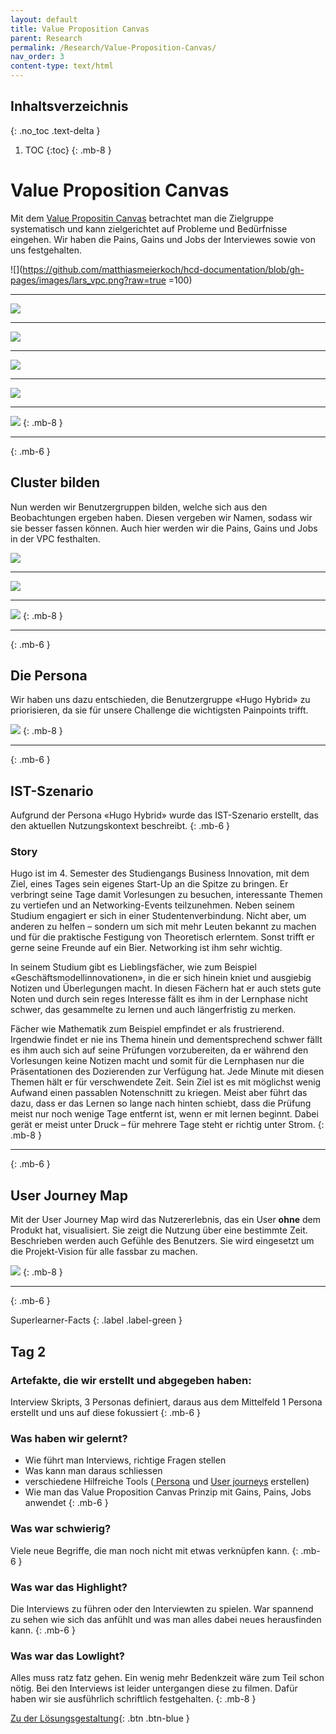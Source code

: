 ```yaml
---
layout: default
title: Value Proposition Canvas
parent: Research
permalink: /Research/Value-Proposition-Canvas/
nav_order: 3
content-type: text/html
---
```


## Inhaltsverzeichnis
{: .no_toc .text-delta }

1. TOC
{:toc}
{: .mb-8 }



# Value Proposition Canvas  
Mit dem [Value Propositin Canvas](https://ut11.net/de/blog/der-value-proposition-canvas/) betrachtet man die Zielgruppe systematisch und kann zielgerichtet auf Probleme und Bedürfnisse eingehen. Wir haben die Pains, Gains und Jobs der Interviewes sowie von uns festgehalten.


![](https://github.com/matthiasmeierkoch/hcd-documentation/blob/gh-pages/images/lars_vpc.png?raw=true =100)

---

![](https://github.com/matthiasmeierkoch/hcd-documentation/blob/gh-pages/images/marius_vpc.png?raw=true)

---

![](https://github.com/matthiasmeierkoch/hcd-documentation/blob/gh-pages/images/marc_vpc.png?raw=true)

---

![](https://github.com/matthiasmeierkoch/hcd-documentation/blob/gh-pages/images/matthias_vpc.png?raw=true)

---

![](https://github.com/matthiasmeierkoch/hcd-documentation/blob/gh-pages/images/pascale_vpc.png?raw=true)

---

![](https://github.com/matthiasmeierkoch/hcd-documentation/blob/gh-pages/images/nicole_vpc.png?raw=true)
{: .mb-8 }

---
{: .mb-6 }


## Cluster bilden
Nun werden wir Benutzergruppen bilden, welche sich aus den Beobachtungen ergeben haben. Diesen vergeben wir Namen, sodass wir sie besser fassen können. Auch hier werden wir die Pains, Gains und Jobs in der VPC festhalten.

![](https://github.com/matthiasmeierkoch/hcd-documentation/blob/gh-pages/images/peterpressure_vpc.png?raw=true)

---

![](https://github.com/matthiasmeierkoch/hcd-documentation/blob/gh-pages/images/fionafleissih_vpc.png?raw=true)

---

![](https://github.com/matthiasmeierkoch/hcd-documentation/blob/gh-pages/images/hugohybrid_vpc.png?raw=true)
{: .mb-8 }

---
{: .mb-6 }

## Die Persona
Wir haben uns dazu entschieden, die Benutzergruppe «Hugo Hybrid» zu priorisieren, da sie für unsere Challenge die wichtigsten Painpoints trifft.

![](https://github.com/matthiasmeierkoch/hcd-documentation/blob/gh-pages/images/hugo_hybrid_kurzbio.png?raw=true)
{: .mb-8 }

---
{: .mb-6 }

## IST-Szenario
Aufgrund der Persona «Hugo Hybrid» wurde das IST-Szenario erstellt, das den aktuellen Nutzungskontext beschreibt.
{: .mb-6 }

### Story
Hugo ist im 4. Semester des Studiengangs Business Innovation, mit dem Ziel, eines Tages sein eigenes Start-Up an die Spitze zu bringen. Er verbringt seine Tage damit Vorlesungen zu besuchen, interessante Themen zu vertiefen und an Networking-Events teilzunehmen. Neben seinem Studium engagiert er sich in einer Studentenverbindung. Nicht aber, um anderen zu helfen – sondern um sich mit mehr Leuten bekannt zu machen und für die praktische Festigung von Theoretisch erlerntem. Sonst trifft er gerne seine Freunde auf ein Bier. Networking ist ihm sehr wichtig.

In seinem Studium gibt es Lieblingsfächer, wie zum Beispiel «Geschäftsmodellinnovationen», in die er sich hinein kniet und ausgiebig Notizen und Überlegungen macht. In diesen Fächern hat er auch stets gute Noten und durch sein reges Interesse fällt es ihm in der Lernphase nicht schwer, das gesammelte zu lernen und auch längerfristig zu merken.

Fächer wie Mathematik zum Beispiel empfindet er als frustrierend. Irgendwie findet er nie ins Thema hinein und dementsprechend schwer fällt es ihm auch sich auf seine Prüfungen vorzubereiten, da er während den Vorlesungen keine Notizen macht und somit für die Lernphasen nur die Präsentationen des Dozierenden zur Verfügung hat. Jede Minute mit diesen Themen hält er für verschwendete Zeit. Sein Ziel ist es mit möglichst wenig Aufwand einen passablen Notenschnitt zu kriegen. Meist aber führt das dazu, dass er das Lernen so lange nach hinten schiebt, dass die Prüfung meist nur noch wenige Tage entfernt ist, wenn er mit lernen beginnt. Dabei gerät er meist unter Druck – für mehrere Tage steht er richtig unter Strom.
{: .mb-8 }

---
{: .mb-6 }

## User Journey Map
Mit der User Journey Map wird das Nutzererlebnis, das ein User **ohne** dem Produkt hat, visualisiert. Sie zeigt die Nutzung über eine bestimmte Zeit. Beschrieben werden auch Gefühle des Benutzers. Sie wird eingesetzt um die Projekt-Vision für alle fassbar zu machen.

![](https://github.com/matthiasmeierkoch/hcd-documentation/blob/gh-pages/images/userjourney.png?raw=true)
{: .mb-8 }

---
{: .mb-6 }

Superlearner-Facts 
{: .label .label-green }

## Tag 2

### Artefakte, die wir erstellt und abgegeben haben:
Interview Skripts, 3 Personas definiert, daraus aus dem Mittelfeld 1 Persona erstellt und uns auf diese fokussiert
{: .mb-6 }

### Was haben wir gelernt?
* Wie führt man Interviews, richtige Fragen stellen
* Was kann man daraus schliessen
* verschiedene Hilfreiche Tools ([
Persona](https://xtensio.com/user-persona-template-and-examples/?utm_expid=.J8ZXGdqyTw-Zg3WsyWF9yA.1&utm_referrer=https%3A%2F%2Fwww.google.com%2F) und [
User journeys](https://uxpressia.com/p/Qr8zZ/p/YgOOW) erstellen)
* Wie man das Value Proposition Canvas Prinzip mit Gains, Pains, Jobs anwendet
{: .mb-6 }

### Was war schwierig?
Viele neue Begriffe, die man noch nicht mit etwas verknüpfen kann.
{: .mb-6 }

### Was war das Highlight?
Die Interviews zu führen oder den Interviewten zu spielen. War spannend zu sehen wie sich das anfühlt und was man alles dabei neues herausfinden kann.
{: .mb-6 }

### Was war das Lowlight?
Alles muss ratz fatz gehen. Ein wenig mehr Bedenkzeit wäre zum Teil schon nötig.
Bei den Interviews ist leider untergangen diese zu filmen. Dafür haben wir sie ausführlich schriftlich festgehalten.
{: .mb-8 }

[Zu der Lösungsgestaltung](https://matthiasmeierkoch.github.io/hcd-documentation/Research/L%C3%B6sungsgestaltung/){: .btn .btn-blue }
